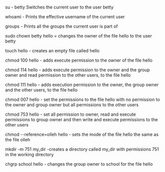 
su - betty Switches the current user to the user betty

whoami - Prints the effective username of  the current user

groups - Prints all the groups the current user is part of

sudo chown betty hello = changes the owner of the file hello to the user betty

touch hello - creates an empty file called hello

chmod 100 hello - adds execute permission to the owner of the file hello

chmod 114 hello - adds execute permission to the owner and the group owner and read permission to the other users, to the file hello

chmod 111 hello - adds execution permission to the owner, the group owner and the other users, to the file hello

chmod 007 hello - set the permissions to the file hello with no permission to the owner and group owner but all permissions to the other users

chmod 753 hello - set all permission to owner, read and execute permissions to group owner and then write and execute permissions to the other users

chmod --reference=olleh hello - sets the mode of the file hello the same as the file olleh

mkdir -m 751 my_dir -creates a directory called my_dir with permissions 751 in the working directory

chgrp school hello - changes the group owner to school for the file hello
